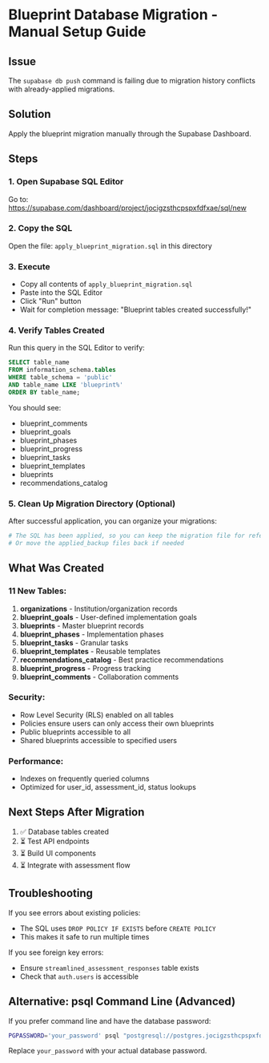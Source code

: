 # Blueprint Database Migration - Manual Setup Guide

## Issue
The `supabase db push` command is failing due to migration history conflicts with already-applied migrations.

## Solution
Apply the blueprint migration manually through the Supabase Dashboard.

## Steps

### 1. Open Supabase SQL Editor
Go to: https://supabase.com/dashboard/project/jocigzsthcpspxfdfxae/sql/new

### 2. Copy the SQL
Open the file: `apply_blueprint_migration.sql` in this directory

### 3. Execute
- Copy all contents of `apply_blueprint_migration.sql`
- Paste into the SQL Editor
- Click "Run" button
- Wait for completion message: "Blueprint tables created successfully!"

### 4. Verify Tables Created
Run this query in the SQL Editor to verify:

```sql
SELECT table_name 
FROM information_schema.tables 
WHERE table_schema = 'public' 
AND table_name LIKE 'blueprint%'
ORDER BY table_name;
```

You should see:
- blueprint_comments
- blueprint_goals
- blueprint_phases  
- blueprint_progress
- blueprint_tasks
- blueprint_templates
- blueprints
- recommendations_catalog

### 5. Clean Up Migration Directory (Optional)
After successful application, you can organize your migrations:

```bash
# The SQL has been applied, so you can keep the migration file for reference
# Or move the applied_backup files back if needed
```

## What Was Created

### 11 New Tables:
1. **organizations** - Institution/organization records
2. **blueprint_goals** - User-defined implementation goals
3. **blueprints** - Master blueprint records
4. **blueprint_phases** - Implementation phases
5. **blueprint_tasks** - Granular tasks
6. **blueprint_templates** - Reusable templates
7. **recommendations_catalog** - Best practice recommendations
8. **blueprint_progress** - Progress tracking
9. **blueprint_comments** - Collaboration comments

### Security:
- Row Level Security (RLS) enabled on all tables
- Policies ensure users can only access their own blueprints
- Public blueprints accessible to all
- Shared blueprints accessible to specified users

### Performance:
- Indexes on frequently queried columns
- Optimized for user_id, assessment_id, status lookups

## Next Steps After Migration

1. ✅ Database tables created
2. ⏳ Test API endpoints
3. ⏳ Build UI components
4. ⏳ Integrate with assessment flow

## Troubleshooting

If you see errors about existing policies:
- The SQL uses `DROP POLICY IF EXISTS` before `CREATE POLICY`
- This makes it safe to run multiple times

If you see foreign key errors:
- Ensure `streamlined_assessment_responses` table exists
- Check that `auth.users` is accessible

## Alternative: psql Command Line (Advanced)

If you prefer command line and have the database password:

```bash
PGPASSWORD='your_password' psql "postgresql://postgres.jocigzsthcpspxfdfxae:your_password@aws-0-us-west-1.pooler.supabase.com:6543/postgres" < apply_blueprint_migration.sql
```

Replace `your_password` with your actual database password.
